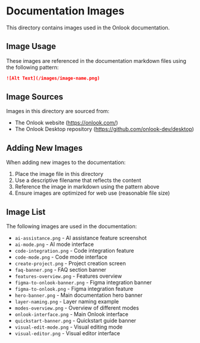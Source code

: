 # Documentation Images

This directory contains images used in the Onlook documentation.

## Image Usage

These images are referenced in the documentation markdown files using the following pattern:

```markdown
![Alt Text](/images/image-name.png)
```

## Image Sources

Images in this directory are sourced from:
- The Onlook website (https://onlook.com/)
- The Onlook Desktop repository (https://github.com/onlook-dev/desktop)

## Adding New Images

When adding new images to the documentation:

1. Place the image file in this directory
2. Use a descriptive filename that reflects the content
3. Reference the image in markdown using the pattern above
4. Ensure images are optimized for web use (reasonable file size)

## Image List

The following images are used in the documentation:

- `ai-assistance.png` - AI assistance feature screenshot
- `ai-mode.png` - AI mode interface
- `code-integration.png` - Code integration feature
- `code-mode.png` - Code mode interface
- `create-project.png` - Project creation screen
- `faq-banner.png` - FAQ section banner
- `features-overview.png` - Features overview
- `figma-to-onlook-banner.png` - Figma integration banner
- `figma-to-onlook.png` - Figma integration feature
- `hero-banner.png` - Main documentation hero banner
- `layer-naming.png` - Layer naming example
- `modes-overview.png` - Overview of different modes
- `onlook-interface.png` - Main Onlook interface
- `quickstart-banner.png` - Quickstart guide banner
- `visual-edit-mode.png` - Visual editing mode
- `visual-editor.png` - Visual editor interface

